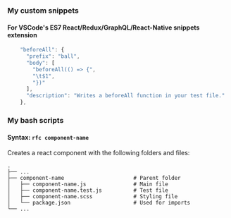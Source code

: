 ### My custom snippets
#### For VSCode's ES7 React/Redux/GraphQL/React-Native snippets extension

```javascript
    "beforeAll": {
      "prefix": "ball",
      "body": [
        "beforeAll(() => {",
        "\t$1",
        "})"
      ],
      "description": "Writes a beforeAll function in your test file."
    },
```

### My bash scripts

#### Syntax: `rfc component-name`
Creates a react component with the following folders and files:

    .
    ├── ...
    ├── component-name                      # Parent folder
    │   ├── component-name.js               # Main file
    │   ├── component-name.test.js          # Test file
    │   ├── component-name.scss             # Styling file
    │   └── package.json                    # Used for imports
    └── ...
